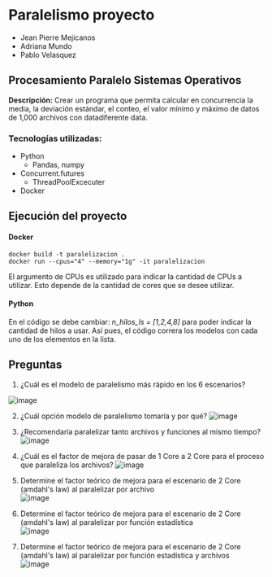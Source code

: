 # Paralelismo proyecto

- Jean Pierre Mejicanos
- Adriana Mundo
- Pablo Velasquez

## Procesamiento Paralelo Sistemas Operativos


**Descripción:** 
Crear un programa que permita calcular en concurrencia la media, la deviación estándar, el conteo, el valor mínimo y máximo de datos de 1,000 archivos con datadiferente data.




### Tecnologías utilizadas:
- Python
    - Pandas, numpy
- Concurrent.futures
    - ThreadPoolExcecuter
- Docker

## Ejecución del proyecto
#### Docker
```
docker build -t paralelizacion .
docker run --cpus="4" --memory="1g" -it paralelizacion
``` 
El argumento de CPUs es utilizado para indicar la cantidad de CPUs a utilizar. Esto depende de la cantidad de cores que se desee utilizar. 

#### Python
En el código se debe cambiar: *n_hilos_ls = [1,2,4,8]* para poder indicar la cantidad de hilos a usar. Así pues, el código correra los modelos con cada uno de los elementos en la lista.

## Preguntas
1. ¿Cuál es el modelo de paralelismo más rápido en los 6 escenarios?

![image](https://user-images.githubusercontent.com/48104764/165198749-78eccdfd-48b4-4756-b135-496a371b7b56.png)	


2. ¿Cuál opción modelo de paralelismo tomaría y por qué?
![image](https://user-images.githubusercontent.com/48104764/165202161-235f8533-0873-4b18-8e2c-0b86dbf830d0.png)	


3. ¿Recomendaría paralelizar tanto archivos y funciones al mismo tiempo?
![image](https://user-images.githubusercontent.com/48104764/165202101-2f3482e9-49dd-4eec-921f-0b5eb351fa11.png)
							

4. ¿Cuál es el factor de mejora de pasar de 1 Core a 2 Core para el proceso que paraleliza los archivos?
![image](https://user-images.githubusercontent.com/48104764/165202220-ce41a75e-28e9-4a87-badd-0230ac79bd0b.png)
							

5. Determine el factor teórico de mejora para el escenario de 2 Core (amdahl's law) al paralelizar por archivo		
![image](https://user-images.githubusercontent.com/48104764/165202354-90ca60c4-7983-42ee-8180-d05c38650a68.png)
					

6. Determine el factor teórico de mejora para el escenario de 2 Core (amdahl's law) al paralelizar por función estadística	
![image](https://user-images.githubusercontent.com/48104764/165202412-c3f2165b-fa8d-4f6d-8197-970a81661935.png)
				

7. Determine el factor teórico de mejora para el escenario de 2 Core (amdahl's law) al paralelizar por función estadística y archivos		
![image](https://user-images.githubusercontent.com/48104764/165202448-106c4280-9f76-460d-92c7-f08b174afa38.png)
						











